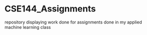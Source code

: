 # CSE144_Assignments
repository displaying work done for assignments done in my applied machine learning class
